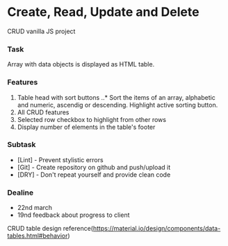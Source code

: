 # Create, Read, Update and Delete

CRUD vanilla JS project

### Task

Array with data objects is displayed as HTML table.

### Features

1. Table head with sort buttons
   ..\* Sort the items of an array, alphabetic and numeric, ascendig or descending. Highlight active sorting button.
2. All CRUD features
3. Selected row checkbox to highlight from other rows
4. Display number of elements in the table's footer

### Subtask

- [Lint] - Prevent stylistic errors
- [Git] - Create repository on github and push/upload it
- [DRY] - Don't repeat yourself and provide clean code

### Dealine

- 22nd march
- 19nd feedback about progress to client

CRUD table design reference(https://material.io/design/components/data-tables.html#behavior)
